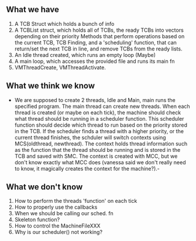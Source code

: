 ## What we have
 1. A TCB Struct which holds a bunch of info
 2. A TCBList struct, which holds all of TCBs, the ready TCBs into vectors depending on their priority
    Methods that perform operations based on the current TCB, TCB Finding, and a 'scheduling' function, that can return/set the next TCB in line, and remove TCBs from the ready lists.
 3.  An Idle thread created, which runs an empty loop (Maybe) 
 4.  A main loop, which accesses the provided file and runs its main fn
 4.  VMThreadCreate, VMThreadActivate.
 
    
## What we think we know
- We are supposed to create 2 threads, Idle and Main, main runs the specified program.  The main thread can create new threads.  When each thread is created (or maybe on each tick), the machine should check what thread should be running in a scheduler function.  This scheduler function should decide which thread to run based on the priority stored in the TCB.  If the scheduler finds a thread with a higher priority, or the current thread finishes, the schduler will switch contexts using MCS(oldthread, newthread).  The context holds thread information such as the function that the thread should be running and is stored in the TCB and saved with SMC.  The context is created with MCC, but we don't know exactly what MCC does (vanessa said we don't really need to know, it magically creates the context for the machine?).-
 
 ## What we don't know
 1. How to perform the threads 'function' on each tick
 2. How to properly use the callbacks
 3. When we should be calling our sched. fn 
 4. Skeleton function?
 5. How to control the MachineFileXXX
 6. Why is our scheduler() not working?
 
